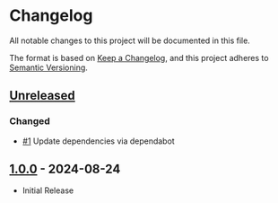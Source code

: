 # Changelog

All notable changes to this project will be documented in this file.

The format is based on [Keep a Changelog](https://keepachangelog.com/en/1.1.0/),
and this project adheres to [Semantic Versioning](https://semver.org/spec/v2.0.0.html).

## [Unreleased]

### Changed

- [#1](https://github.com/joe-mccarthy/harlow-bindicator/pull/1) Update dependencies via dependabot

## [1.0.0] - 2024-08-24

- Initial Release

[unreleased]: https://github.com/joe-mccarthy/harlow-bindicator/compare/1.0.0...HEAD
[1.0.0]: https://github.com/joe-mccarthy/harlow-bindicator/releases/tag/1.0.0
